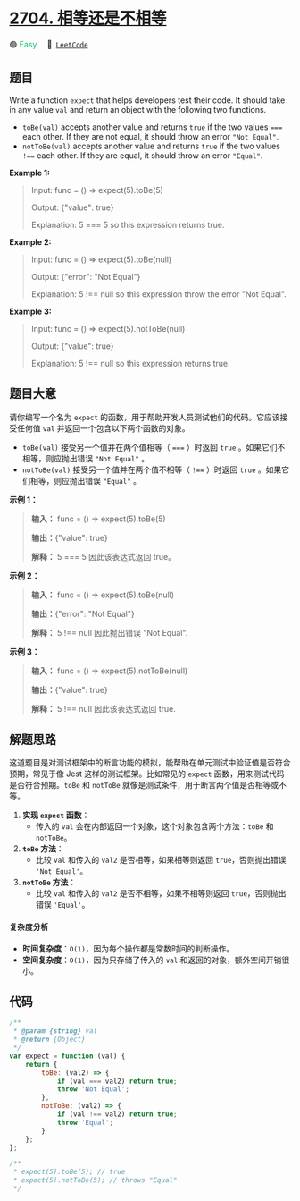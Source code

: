 # [2704. 相等还是不相等](https://leetcode.com/problems/to-be-or-not-to-be)

🟢 <font color=#15bd66>Easy</font>&emsp; 🔗&ensp;[`LeetCode`](https://leetcode.com/problems/to-be-or-not-to-be)

## 题目

Write a function `expect` that helps developers test their code. It should
take in any value `val` and return an object with the following two functions.

- `toBe(val)` accepts another value and returns `true` if the two values `===` each other. If they are not equal, it should throw an error `"Not Equal"`.
- `notToBe(val)` accepts another value and returns `true` if the two values `!==` each other. If they are equal, it should throw an error `"Equal"`.

**Example 1:**

> Input: func = () => expect(5).toBe(5)
>
> Output: {"value": true}
>
> Explanation: 5 === 5 so this expression returns true.

**Example 2:**

> Input: func = () => expect(5).toBe(null)
>
> Output: {"error": "Not Equal"}
>
> Explanation: 5 !== null so this expression throw the error "Not Equal".

**Example 3:**

> Input: func = () => expect(5).notToBe(null)
>
> Output: {"value": true}
>
> Explanation: 5 !== null so this expression returns true.

## 题目大意

请你编写一个名为 `expect` 的函数，用于帮助开发人员测试他们的代码。它应该接受任何值 `val` 并返回一个包含以下两个函数的对象。

- `toBe(val)` 接受另一个值并在两个值相等（ `===` ）时返回 `true` 。如果它们不相等，则应抛出错误 `"Not Equal"` 。
- `notToBe(val)` 接受另一个值并在两个值不相等（ `!==` ）时返回 `true` 。如果它们相等，则应抛出错误 `"Equal"` 。

**示例 1：**

> **输入：** func = () => expect(5).toBe(5)
>
> **输出：**{"value": true}
>
> **解释：** 5 === 5 因此该表达式返回 true。

**示例 2：**

> **输入：** func = () => expect(5).toBe(null)
>
> **输出：**{"error": "Not Equal"}
>
> **解释：** 5 !== null 因此抛出错误 "Not Equal".

**示例 3：**

> **输入：** func = () => expect(5).notToBe(null)
>
> **输出：**{"value": true}
>
> **解释：** 5 !== null 因此该表达式返回 true.

## 解题思路

这道题目是对测试框架中的断言功能的模拟，能帮助在单元测试中验证值是否符合预期，常见于像 Jest 这样的测试框架。比如常见的 `expect` 函数，用来测试代码是否符合预期。`toBe` 和 `notToBe` 就像是测试条件，用于断言两个值是否相等或不等。

1. **实现 `expect` 函数**：
   - 传入的 `val` 会在内部返回一个对象，这个对象包含两个方法：`toBe` 和 `notToBe`。
2. **`toBe` 方法**：
   - 比较 `val` 和传入的 `val2` 是否相等，如果相等则返回 `true`，否则抛出错误 `'Not Equal'`。
3. **`notToBe` 方法**：
   - 比较 `val` 和传入的 `val2` 是否不相等，如果不相等则返回 `true`，否则抛出错误 `'Equal'`。

#### 复杂度分析

- **时间复杂度**：`O(1)`，因为每个操作都是常数时间的判断操作。
- **空间复杂度**：`O(1)`，因为只存储了传入的 `val` 和返回的对象，额外空间开销很小。

## 代码

```javascript
/**
 * @param {string} val
 * @return {Object}
 */
var expect = function (val) {
	return {
		toBe: (val2) => {
			if (val === val2) return true;
			throw 'Not Equal';
		},
		notToBe: (val2) => {
			if (val !== val2) return true;
			throw 'Equal';
		}
	};
};

/**
 * expect(5).toBe(5); // true
 * expect(5).notToBe(5); // throws "Equal"
 */
```
